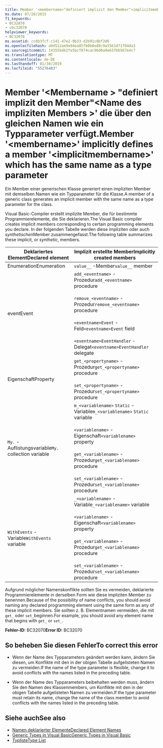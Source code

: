 ```yaml
---
title: Member '<membername>"definiert implizit den Member"<implicitmembername>"die über den gleichen Namen wie ein Typparameter verfügt.
ms.date: 07/20/2015
f1_keywords:
- BC32070
- vbc32070
helpviewer_keywords:
- BC32070
ms.assetid: cc0b3fcf-c141-47e2-9b33-d2b91c8bf2d6
ms.openlocfilehash: a9d512ae9a94ea85fb0b8e88c9a5561d71704da3
ms.sourcegitcommit: 14355b4b2fe5bcf874cac96d0a9e6376b567e4c7
ms.translationtype: MT
ms.contentlocale: de-DE
ms.lasthandoff: 01/30/2019
ms.locfileid: "55276483"
---
```

# <a name="member-membername-implicitly-defines-a-member-implicitmembername-which-has-the-same-name-as-a-type-parameter"></a><span data-ttu-id="36381-102">Member '\<Membername > "definiert implizit den Member"\<Name des impliziten Members >' die über den gleichen Namen wie ein Typparameter verfügt.</span><span class="sxs-lookup"><span data-stu-id="36381-102">Member '\<membername>' implicitly defines a member '\<implicitmembername>' which has the same name as a type parameter</span></span>
<span data-ttu-id="36381-103">Ein Member einer generischen Klasse generiert einen impliziten Member mit demselben Namen wie ein Typparameter für die Klasse.</span><span class="sxs-lookup"><span data-stu-id="36381-103">A member of a generic class generates an implicit member with the same name as a type parameter for the class.</span></span>  
  
 <span data-ttu-id="36381-104">Visual Basic-Compiler erstellt implizite Member, die für bestimmte Programmierelemente, die Sie deklarieren.</span><span class="sxs-lookup"><span data-stu-id="36381-104">The Visual Basic compiler creates implicit members corresponding to certain programming elements you declare.</span></span> <span data-ttu-id="36381-105">In der folgenden Tabelle werden diese impliziten oder auch *synthetischen*Member zusammengefasst.</span><span class="sxs-lookup"><span data-stu-id="36381-105">The following table summarizes these implicit, or *synthetic*, members.</span></span>  
  
|<span data-ttu-id="36381-106">Deklariertes Element</span><span class="sxs-lookup"><span data-stu-id="36381-106">Declared element</span></span>|<span data-ttu-id="36381-107">Implizit erstellte Member</span><span class="sxs-lookup"><span data-stu-id="36381-107">Implicitly created members</span></span>|  
|----------------------|--------------------------------|  
|<span data-ttu-id="36381-108">Enumeration</span><span class="sxs-lookup"><span data-stu-id="36381-108">Enumeration</span></span>|<span data-ttu-id="36381-109">`value__` -Member</span><span class="sxs-lookup"><span data-stu-id="36381-109">`value__` member</span></span>|  
|<span data-ttu-id="36381-110">event</span><span class="sxs-lookup"><span data-stu-id="36381-110">Event</span></span>|<span data-ttu-id="36381-111">`add_<eventname>` -Prozedur</span><span class="sxs-lookup"><span data-stu-id="36381-111">`add_<eventname>` procedure</span></span><br /><br /> <span data-ttu-id="36381-112">`remove_<eventname>` -Prozedur</span><span class="sxs-lookup"><span data-stu-id="36381-112">`remove_<eventname>` procedure</span></span><br /><br /> <span data-ttu-id="36381-113">`<eventname>Event` -Feld</span><span class="sxs-lookup"><span data-stu-id="36381-113">`<eventname>Event` field</span></span><br /><br /> <span data-ttu-id="36381-114">`<eventname>EventHandler` -Delegat</span><span class="sxs-lookup"><span data-stu-id="36381-114">`<eventname>EventHandler` delegate</span></span>|  
|<span data-ttu-id="36381-115">Eigenschaft</span><span class="sxs-lookup"><span data-stu-id="36381-115">Property</span></span>|<span data-ttu-id="36381-116">`get_<propertyname>` -Prozedur</span><span class="sxs-lookup"><span data-stu-id="36381-116">`get_<propertyname>` procedure</span></span><br /><br /> <span data-ttu-id="36381-117">`set_<propertyname>` -Prozedur</span><span class="sxs-lookup"><span data-stu-id="36381-117">`set_<propertyname>` procedure</span></span>|  
|<span data-ttu-id="36381-118">`My.` -Auflistungsvariable</span><span class="sxs-lookup"><span data-stu-id="36381-118">`My.` collection variable</span></span>|<span data-ttu-id="36381-119">`m_<variablename>` `Static` -Variable</span><span class="sxs-lookup"><span data-stu-id="36381-119">`m_<variablename>` `Static` variable</span></span><br /><br /> <span data-ttu-id="36381-120">`<variablename>` -Eigenschaft</span><span class="sxs-lookup"><span data-stu-id="36381-120">`<variablename>` property</span></span><br /><br /> <span data-ttu-id="36381-121">`get_<variablename>` -Prozedur</span><span class="sxs-lookup"><span data-stu-id="36381-121">`get_<variablename>` procedure</span></span><br /><br /> <span data-ttu-id="36381-122">`set_<variablename>` -Prozedur</span><span class="sxs-lookup"><span data-stu-id="36381-122">`set_<variablename>` procedure</span></span>|  
|<span data-ttu-id="36381-123">`WithEvents` -Variable</span><span class="sxs-lookup"><span data-stu-id="36381-123">`WithEvents` variable</span></span>|<span data-ttu-id="36381-124">`_<variablename>` -Variable</span><span class="sxs-lookup"><span data-stu-id="36381-124">`_<variablename>` variable</span></span><br /><br /> <span data-ttu-id="36381-125">`<variablename>` -Eigenschaft</span><span class="sxs-lookup"><span data-stu-id="36381-125">`<variablename>` property</span></span><br /><br /> <span data-ttu-id="36381-126">`get_<variablename>` -Prozedur</span><span class="sxs-lookup"><span data-stu-id="36381-126">`get_<variablename>` procedure</span></span><br /><br /> <span data-ttu-id="36381-127">`set_<variablename>` -Prozedur</span><span class="sxs-lookup"><span data-stu-id="36381-127">`set_<variablename>` procedure</span></span>|  
  
 <span data-ttu-id="36381-128">Aufgrund möglicher Namenskonflikte sollten Sie es vermeiden, deklarierte Programmierelemente in derselben Form wie diese impliziten Member zu benennen.</span><span class="sxs-lookup"><span data-stu-id="36381-128">Because of the possibility of name conflicts, you should avoid naming any declared programming element using the same form as any of these implicit members.</span></span> <span data-ttu-id="36381-129">Sie sollten z. B. Elementnamen vermeiden, die mit `get_` oder `set_`beginnen.</span><span class="sxs-lookup"><span data-stu-id="36381-129">For example, you should avoid any element name that begins with `get_` or `set_`.</span></span>  
  
 <span data-ttu-id="36381-130">**Fehler-ID:** BC32070</span><span class="sxs-lookup"><span data-stu-id="36381-130">**Error ID:** BC32070</span></span>  
  
## <a name="to-correct-this-error"></a><span data-ttu-id="36381-131">So beheben Sie diesen Fehler</span><span class="sxs-lookup"><span data-stu-id="36381-131">To correct this error</span></span>  
  
-   <span data-ttu-id="36381-132">Wenn der Name des Typparameters geändert werden kann, ändern Sie diesen, um Konflikte mit den in der obigen Tabelle aufgelisteten Namen zu vermeiden.</span><span class="sxs-lookup"><span data-stu-id="36381-132">If the name of the type parameter is flexible, change it to avoid conflicts with the names listed in the preceding table.</span></span>  
  
-   <span data-ttu-id="36381-133">Wenn der Name des Typparameters beibehalten werden muss, ändern Sie den Namen des Klassenmembers, um Konflikte mit den in der obigen Tabelle aufgelisteten Namen zu vermeiden.</span><span class="sxs-lookup"><span data-stu-id="36381-133">If the type parameter must retain its name, change the name of the class member to avoid conflicts with the names listed in the preceding table.</span></span>  
  
## <a name="see-also"></a><span data-ttu-id="36381-134">Siehe auch</span><span class="sxs-lookup"><span data-stu-id="36381-134">See also</span></span>
- [<span data-ttu-id="36381-135">Namen deklarierter Elemente</span><span class="sxs-lookup"><span data-stu-id="36381-135">Declared Element Names</span></span>](../../visual-basic/programming-guide/language-features/declared-elements/declared-element-names.md)
- [<span data-ttu-id="36381-136">Generic Types in Visual Basic</span><span class="sxs-lookup"><span data-stu-id="36381-136">Generic Types in Visual Basic</span></span>](../../visual-basic/programming-guide/language-features/data-types/generic-types.md)
- [<span data-ttu-id="36381-137">Typliste</span><span class="sxs-lookup"><span data-stu-id="36381-137">Type List</span></span>](../../visual-basic/language-reference/statements/type-list.md)
